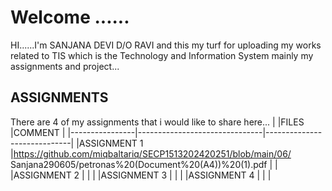# Welcome ......

HI......I'm SANJANA DEVI D/O RAVI and this my turf for uploading my works related to TIS which is the Technology and Information System mainly my assignments and project...

## ASSIGNMENTS

There are 4 of my assignments that i would like to share here...
|                |FILES                          |COMMENT                      |
|----------------|-------------------------------|-----------------------------|
|ASSIGNMENT 1    |https://github.com/miqbaltariq/SECP1513202420251/blob/main/06/
Sanjana290605/petronas%20(Document%20(A4))%20(1).pdf                          |                             |
|ASSIGNMENT 2    |                               |                             |
|ASSIGNMENT 3    |                               |                             |
|ASSIGNMENT 4    |                               |                             |
